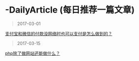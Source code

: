 # -DailyArticle (每日推荐一篇文章)

> 2017-03-01

[支付宝和微信的付款没网络时也可以支付是怎么做到的？](https://www.zhihu.com/question/49811134/answer/148995547?group_id=820100640004005888)

> 2017-03-15

[php除了做网站还能做什么？](https://segmentfault.com/q/1010000008246775)
